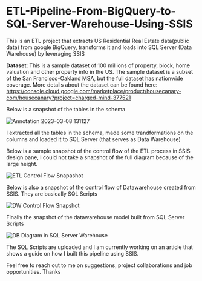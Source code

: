 # ETL-Pipeline-From-BigQuery-to-SQL-Server-Warehouse-Using-SSIS
This is an ETL project that extracts US Residential Real Estate data(public data) from google BigQuery, transforms it and loads into SQL Server (Data Warehouse) by leveraging SSIS

**Dataset**:
This is a sample dataset of 100 millions of property, block, home valuation and other property info in the US.
The sample dataset is a subset of the San Francisco-Oakland MSA, but the full dataset has nationwide coverage.
More details about the dataset can be found here: 
https://console.cloud.google.com/marketplace/product/housecanary-com/housecanary?project=charged-mind-377521

Below is a snapshot of the tables in the schema 

![Annotation 2023-03-08 131127](https://user-images.githubusercontent.com/68739792/224132925-876e2974-c274-42a9-bd1c-2ea4c78a51a3.png)

I extracted all the tables in the schema, made some trandformations on the columns and loaded it to SQL Server (that serves as Data Warehouse)

Below is a sample snapshot of the control flow of the ETL process in SSIS design pane, I could not take a snapshot of the full diagram because of the large height. 

![ETL Control Flow Snapashot](https://user-images.githubusercontent.com/68739792/224133579-8c071c1a-16c8-47a0-b551-1956f51e95ac.png)

Below is also a snapshot of the control flow of Datawarehouse created from SSIS. They are basically SQL Scripts 

![DW Control Flow Snapshot](https://user-images.githubusercontent.com/68739792/224135652-2549f4f9-84e1-416c-b39c-2da585e632a2.png)

Finally the snapshot of the datawarehouse model built from SQL Server Scripts 

![DB Diagram in SQL Server Warehouse](https://user-images.githubusercontent.com/68739792/224136318-6dfadb14-a390-4511-b0a5-2fc8e02646f6.png)
 
The SQL Scripts are uploaded and I am currently working on an article that shows a guide on how I built this pipeline using SSIS. 

Feel free to reach out to me on suggestions, project collaborations and job opportunities. Thanks
